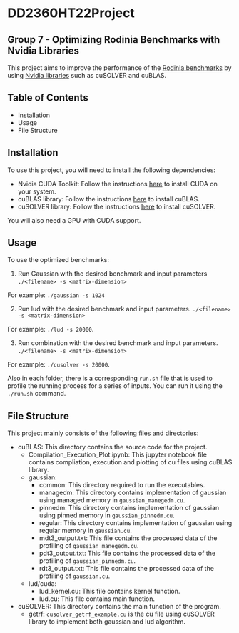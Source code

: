 # DD2360HT22Project
## Group 7 - Optimizing Rodinia Benchmarks with Nvidia Libraries
This project aims to improve the performance of the [Rodinia benchmarks](https://www.cs.virginia.edu/rodinia/doku.php) by using [Nvidia libraries](https://www.cs.virginia.edu/rodinia/doku.php) such as cuSOLVER and cuBLAS.

## Table of Contents
- Installation
- Usage
- File Structure

## Installation
To use this project, you will need to install the following dependencies:
- Nvidia CUDA Toolkit: Follow the instructions [here](https://developer.nvidia.com/cuda-downloads) to install CUDA on your system.
- cuBLAS library: Follow the instructions [here](https://developer.nvidia.com/cublas) to install cuBLAS.
- cuSOLVER library: Follow the instructions [here](https://developer.nvidia.com/cusolver) to install cuSOLVER.

You will also need a GPU with CUDA support.

## Usage
To use the optimized benchmarks:
1. Run Gaussian with the desired benchmark and input parameters `./<filename> -s <matrix-dimension>`

For example:
`./gaussian -s 1024`


2. Run lud with the desired benchmark and input parameters. `./<filename> -s <matrix-dimension>`

For example:
`./lud -s 20000`.

3. Run combination with the desired benchmark and input parameters. `./<filename> -s <matrix-dimension>`

For example:
`./cusolver -s 20000`.

Also in each folder, there is a corresponding `run.sh` file that is used to profile the running process for a series of inputs. You can run it using the `./run.sh` command.

## File Structure

This project mainly consists of the following files and directories:
- cuBLAS: This directory contains the source code for the project.  
  - Compilation_Execution_Plot.ipynb: This jupyter notebook file contains compliation, execution and plotting of cu files using cuBLAS library.
  - gaussian:  
    - common: This directory required to run the executables.   
    - managedm: This directory contains implementation of gaussian using managed memory in `gaussian_manegedm.cu`.  
    - pinnedm: This directory contains implementation of gaussian using pinned memory in `gaussian_pinnedm.cu`.    
    - regular: This directory contains implementation of gaussian using regular memory in `gaussian.cu`.   
    - mdt3_output.txt: This file contains the processed data of the profiling of `gaussian_manegedm.cu`.
    - pdt3_output.txt: This file contains the processed data of the profiling of `gaussian_pinnedm.cu`.
    - rdt3_output.txt: This file contains the processed data of the profiling of `gaussian.cu`.
  - lud/cuda: 
    - lud_kernel.cu: This file contains kernel function.  
    - lud.cu: This file contains main function.  
 - cuSOLVER: This directory contains the main function of the program.  
    - getrf: `cusolver_getrf_example.cu` is the cu file using cuSOLVER library to implement both gaussian and lud algorithm.
